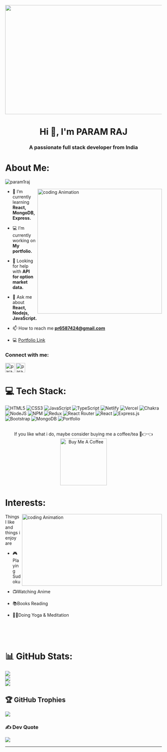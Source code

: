 <a href="#"><img width="1010px" height="350px" align="center" src="https://camo.githubusercontent.com/ba9f3bd30647e352a3f5e1e45eb45c6ec7bad6155cd16aaedf4a426738da0ca5/68747470733a2f2f696e646f616e616c79746963612e636f6d2f7374617469632f696d616765732f62616e6e6572722e676966" /></a>
<h1 align="center">Hi 👋, I'm PARAM RAJ</h1>
<h3 align="center">A passionate full stack developer from India</h3>

# About Me:
<p align="left"> <img src="https://komarev.com/ghpvc/?username=param1raj&label=Profile%20views&color=0e75b6&style=flat" alt="param1raj" /> </p>
<img align="right" alt="coding Animation" width="400" src="https://media.tenor.com/2uyENRmiUt0AAAAC/coding.gif">

- 🌱 I’m currently learning **React, MongoDB,Express.**

- 💻 I’m currently working on **My portfolio.**
 
- 🤝 Looking for help with **API for option market data.**
 
- 💬 Ask me about **React, Nodejs, JavaScript.**

- 📫 How to reach me **pr6587424@gmail.com**

- 💻 <a href="https://param1raj.github.io/">Portfolio Link</a>

<h3 align="left">Connect with me:</h3>

<p align="left">
<a href="https://linkedin.com/in/param raj" target="blank"><img align="center" src="https://cdn-icons-png.flaticon.com/512/3536/3536505.png" alt="param raj" height="30" width="30" /></a>
<a href="https://param1raj.github.io" target="blank"><img align="center" src="https://cdn-icons-png.flaticon.com/512/3281/3281289.png" alt="param_raj_424" height="30" width="30" /></a>
</p>




# 💻 Tech Stack:
![HTML5](https://img.shields.io/badge/html5-%23E34F26.svg?style=for-the-badge&logo=html5&logoColor=white) ![CSS3](https://img.shields.io/badge/css3-%231572B6.svg?style=for-the-badge&logo=css3&logoColor=white) ![JavaScript](https://img.shields.io/badge/javascript-%23323330.svg?style=for-the-badge&logo=javascript&logoColor=%23F7DF1E) ![TypeScript](https://img.shields.io/badge/typescript-%23007ACC.svg?style=for-the-badge&logo=typescript&logoColor=white) ![Netlify](https://img.shields.io/badge/netlify-%23000000.svg?style=for-the-badge&logo=netlify&logoColor=#00C7B7) ![Vercel](https://img.shields.io/badge/vercel-%23000000.svg?style=for-the-badge&logo=vercel&logoColor=white) ![Chakra](https://img.shields.io/badge/chakra-%234ED1C5.svg?style=for-the-badge&logo=chakraui&logoColor=white) ![NodeJS](https://img.shields.io/badge/node.js-6DA55F?style=for-the-badge&logo=node.js&logoColor=white) ![NPM](https://img.shields.io/badge/NPM-%23000000.svg?style=for-the-badge&logo=npm&logoColor=white) ![Redux](https://img.shields.io/badge/redux-%23593d88.svg?style=for-the-badge&logo=redux&logoColor=white) ![React Router](https://img.shields.io/badge/React_Router-CA4245?style=for-the-badge&logo=react-router&logoColor=white) ![React](https://img.shields.io/badge/react-%2320232a.svg?style=for-the-badge&logo=react&logoColor=%2361DAFB) ![Express.js](https://img.shields.io/badge/express.js-%23404d59.svg?style=for-the-badge&logo=express&logoColor=%2361DAFB) ![Bootstrap](https://img.shields.io/badge/bootstrap-%23563D7C.svg?style=for-the-badge&logo=bootstrap&logoColor=white) ![MongoDB](https://img.shields.io/badge/MongoDB-%234ea94b.svg?style=for-the-badge&logo=mongodb&logoColor=white) ![Portfolio](https://img.shields.io/badge/Portfolio-%23000000.svg?style=for-the-badge&logo=firefox&logoColor=#FF7139)
<br>
<br>
<p align="center">
If you like what i do, maybe consider buying me a coffee/tea 🥺👉👈<br>
<a href="https://buymeacoffee.com/vishnudas" target="_blank"><img src="https://cdn.buymeacoffee.com/buttons/v2/default-red.png" alt="Buy Me A Coffee" width="150" ></a><br>
</p>






# Interests:
<img align="right" alt="coding Animation" width="450" height="230" src="https://visme.co/blog/wp-content/uploads/2019/10/animated-presentation-software-header.gif">

Things I like and things i enjoy are

-  🎮Playing Sudoku

-  📺Watching Anime 
 
-  📚Books Reading
 
-  🧘‍♀️Doing Yoga & Meditation
<br>
<br>
<br>

# 📊 GitHub Stats:
![](https://github-readme-stats.vercel.app/api?username=Param1raj&theme=dark&hide_border=false&include_all_commits=true&count_private=false)<br/>
![](https://github-readme-streak-stats.herokuapp.com/?user=Param1raj&theme=dark&hide_border=false)<br/>
![](https://github-readme-stats.vercel.app/api/top-langs/?username=Param1raj&theme=dark&hide_border=false&include_all_commits=true&count_private=false&layout=compact)

## 🏆 GitHub Trophies
![](https://github-profile-trophy.vercel.app/?username=Param1raj&theme=radical&no-frame=false&no-bg=true&margin-w=4)

### ✍️ Dev Quote
![](https://quotes-github-readme.vercel.app/api?type=horizontal&theme=merko)

---


<!-- Proudly created with GPRM ( https://gprm.itsvg.in ) -->

